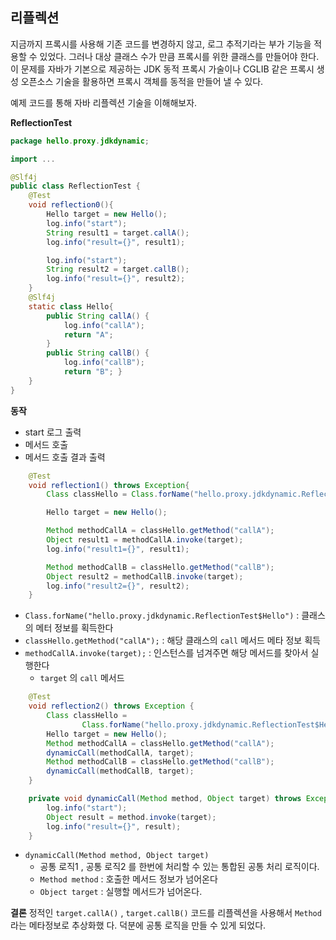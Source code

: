## 리플렉션
지금까지 프록시를 사용해 기존 코드를 변경하지 않고, 로그 추적기라는 부가 기능을 적용할 수 있었다. 그러나 대상 클래스 수가 만큼 프록시를 위한 클래스를 만들어야 한다.  
이 문제를 자바가 기본으로 제공하는 JDK 동적 프록시 가술이나 CGLIB 같은 프록시 생성 오픈소스 기술을 활용하면 프록시 객체를 동적을 만들어 낼 수 있다.

예제 코드를 통해 자바 리플렉션 기술을 이해해보자.

**ReflectionTest**
```java
package hello.proxy.jdkdynamic;

import ...

@Slf4j
public class ReflectionTest {
    @Test
    void reflection0(){
        Hello target = new Hello();
        log.info("start");
        String result1 = target.callA();
        log.info("result={}", result1);

        log.info("start");
        String result2 = target.callB();
        log.info("result={}", result2);
    }
    @Slf4j
    static class Hello{
        public String callA() {
            log.info("callA");
            return "A";
        }
        public String callB() {
            log.info("callB");
            return "B"; }
    }
}
```
**동작**
- start 로그 출력
- 메서드 호출
- 메서드 호출 결과 출력


```java
    @Test
    void reflection1() throws Exception{
        Class classHello = Class.forName("hello.proxy.jdkdynamic.ReflectionTest$Hello");

        Hello target = new Hello();

        Method methodCallA = classHello.getMethod("callA");
        Object result1 = methodCallA.invoke(target);
        log.info("result1={}", result1);

        Method methodCallB = classHello.getMethod("callB");
        Object result2 = methodCallB.invoke(target);
        log.info("result2={}", result2);
    }
```
- `Class.forName("hello.proxy.jdkdynamic.ReflectionTest$Hello")` : 클래스의 메터 정보를 획득한다
- `classHello.getMethod("callA");` : 해당 클래스의 `call` 메서드 메타 정보 획득
- `methodCallA.invoke(target);` : 인스턴스를 넘겨주면 해당 메서드를 찾아서 실행한다
  - `target` 의 `call` 메서드

```java
    @Test
    void reflection2() throws Exception {
        Class classHello =
                Class.forName("hello.proxy.jdkdynamic.ReflectionTest$Hello");
        Hello target = new Hello();
        Method methodCallA = classHello.getMethod("callA");
        dynamicCall(methodCallA, target);
        Method methodCallB = classHello.getMethod("callB");
        dynamicCall(methodCallB, target);
    }

    private void dynamicCall(Method method, Object target) throws Exception {
        log.info("start");
        Object result = method.invoke(target);
        log.info("result={}", result);
    }
```
- `dynamicCall(Method method, Object target)`
  - 공통 로직1 , 공통 로직2 를 한번에 처리할 수 있는 통합된 공통 처리 로직이다.
  - `Method method` : 호출한 메서드 정보가 넘어온다
  - `Object target` : 실행할 메서드가 넘어온다.

**결론**
정적인 `target.callA()` , `target.callB()` 코드를 리플렉션을 사용해서 `Method` 라는 메타정보로 추상화했 다. 덕분에 공통 로직을 만들 수 있게 되었다.
